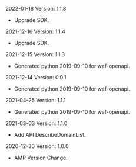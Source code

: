 2022-01-18 Version: 1.1.8
- Upgrade SDK.

2021-12-16 Version: 1.1.4
- Upgrade SDK.

2021-12-15 Version: 1.1.3
- Generated python 2019-09-10 for waf-openapi.

2021-12-14 Version: 0.0.1
- Generated python 2019-09-10 for waf-openapi.

2021-04-25 Version: 1.1.1
- Generated python 2019-09-10 for waf-openapi.

2021-03-03 Version: 1.1.0
- Add API DescribeDomainList.

2020-12-30 Version: 1.0.0
- AMP Version Change.

